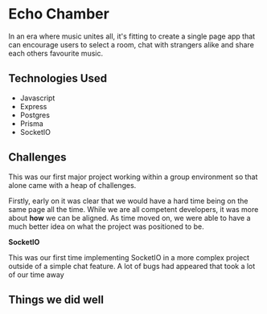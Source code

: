 # Echo Chamber

In an era where music unites all, it's fitting to create a single page app that can encourage users to select a room, chat with strangers alike and share each others favourite music.

## Technologies Used

- Javascript
- Express
- Postgres
- Prisma
- SocketIO

## Challenges

This was our first major project working within a group environment so that alone came with a heap of challenges.

Firstly, early on it was clear that we would have a hard time being on the same page all the time. While we are all competent developers, it was more about **how** we can be aligned. As time moved on, we were able to have a much better idea on what the project was positioned to be.

**SocketIO**

This was our first time implementing SocketIO in a more complex project outside of a simple chat feature. A lot of bugs had appeared that took a lot of our time away

## Things we did well

